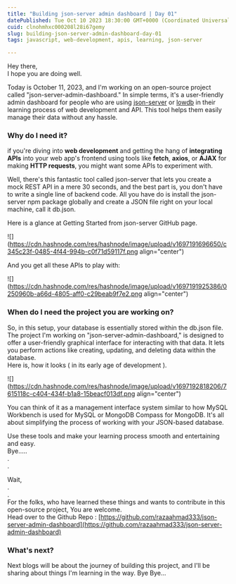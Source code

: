 ```yaml
---
title: "Building json-server admin dashboard | Day 01"
datePublished: Tue Oct 10 2023 18:30:00 GMT+0000 (Coordinated Universal Time)
cuid: clnohmhxc000208l28i67gemy
slug: building-json-server-admin-dashboard-day-01
tags: javascript, web-development, apis, learning, json-server

---
```


Hey there,  
I hope you are doing well.

Today is October 11, 2023, and I'm working on an open-source project called "json-server-admin-dashboard." In simple terms, it's a user-friendly admin dashboard for people who are using [json-server](https://github.com/typicode/json-server) or [lowdb](https://github.com/typicode/lowdb) in their learning process of web development and API. This tool helps them easily manage their data without any hassle.

### Why do I need it?

if you're diving into **web development** and getting the hang of **integrating APIs** into your web app's frontend using tools like **fetch**, **axios**, or **AJAX** for making **HTTP requests**, you might want some APIs to experiment with.

Well, there's this fantastic tool called json-server that lets you create a mock REST API in a mere 30 seconds, and the best part is, you don't have to write a single line of backend code. All you have do is install the json-server npm package globally and create a JSON file right on your local machine, call it db.json.

Here is a glance at Getting Started from json-server GitHub page.

![](https://cdn.hashnode.com/res/hashnode/image/upload/v1697191696650/c345c23f-0485-4f44-994b-c0f71d59117f.png align="center")

And you get all these APIs to play with:

![](https://cdn.hashnode.com/res/hashnode/image/upload/v1697191925386/0250960b-a66d-4805-aff0-c29beab9f7e2.png align="center")

### When do I need the project you are working on?

So, in this setup, your database is essentially stored within the db.json file. The project I'm working on "json-server-admin-dashboard," is designed to offer a user-friendly graphical interface for interacting with that data. It lets you perform actions like creating, updating, and deleting data within the database.  
Here is, how it looks ( in its early age of development ).

![](https://cdn.hashnode.com/res/hashnode/image/upload/v1697192818206/7615118c-c404-434f-b1a8-15beacf013df.png align="center")

You can think of it as a management interface system similar to how MySQL Workbench is used for MySQL or MongoDB Compass for MongoDB. It's all about simplifying the process of working with your JSON-based database.

Use these tools and make your learning process smooth and entertaining and easy.  
Bye.....  
.  
.

Wait,  
.  
.  
For the folks, who have learned these things and wants to contribute in this open-source project, You are welcome.  
Head over to the Github Repo : [https://github.com/razaahmad333/json-server-admin-dashboard](https://github.com/razaahmad333/json-server-admin-dashboard)

### What's next?

Next blogs will be about the journey of building this project, and I'll be sharing about things I'm learning in the way. Bye Bye...
